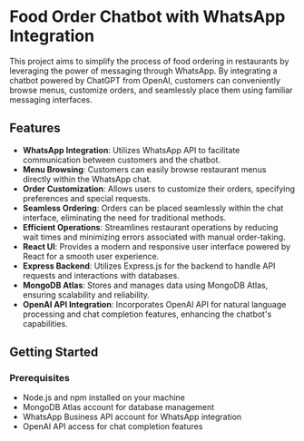 # Food Order Chatbot with WhatsApp Integration

This project aims to simplify the process of food ordering in restaurants by leveraging the power of messaging through WhatsApp. By integrating a chatbot powered by ChatGPT from OpenAI, customers can conveniently browse menus, customize orders, and seamlessly place them using familiar messaging interfaces.

## Features

- **WhatsApp Integration**: Utilizes WhatsApp API to facilitate communication between customers and the chatbot.
- **Menu Browsing**: Customers can easily browse restaurant menus directly within the WhatsApp chat.
- **Order Customization**: Allows users to customize their orders, specifying preferences and special requests.
- **Seamless Ordering**: Orders can be placed seamlessly within the chat interface, eliminating the need for traditional methods.
- **Efficient Operations**: Streamlines restaurant operations by reducing wait times and minimizing errors associated with manual order-taking.
- **React UI**: Provides a modern and responsive user interface powered by React for a smooth user experience.
- **Express Backend**: Utilizes Express.js for the backend to handle API requests and interactions with databases.
- **MongoDB Atlas**: Stores and manages data using MongoDB Atlas, ensuring scalability and reliability.
- **OpenAI API Integration**: Incorporates OpenAI API for natural language processing and chat completion features, enhancing the chatbot's capabilities.

## Getting Started

### Prerequisites

- Node.js and npm installed on your machine
- MongoDB Atlas account for database management
- WhatsApp Business API account for WhatsApp integration
- OpenAI API access for chat completion features


